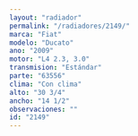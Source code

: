 ```yaml
---
layout: "radiador"
permalink: "/radiadores/2149/"
marca: "Fiat"
modelo: "Ducato"
ano: "2009"
motor: "L4 2.3, 3.0"
transmision: "Estándar"
parte: "63556"
clima: "Con clima"
alto: "30 3/4"
ancho: "14 1/2"
observaciones: ""
id: "2149"
---
```


